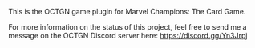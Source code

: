 This is the OCTGN game plugin for Marvel Champions: The Card Game.

For more information on the status of this project, feel free to send me a message on the OCTGN Discord server here: https://discord.gg/Yn3Jrpj

